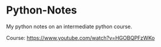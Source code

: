 # Python-Notes
My python notes on an intermediate python course.

Course: https://www.youtube.com/watch?v=HGOBQPFzWKo
